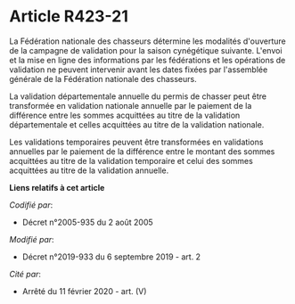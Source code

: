 # Article R423-21

La Fédération nationale des chasseurs détermine les modalités d'ouverture de la campagne de validation pour la saison
cynégétique suivante. L'envoi et la mise en ligne des informations par les fédérations et les opérations de validation ne
peuvent intervenir avant les dates fixées par l'assemblée générale de la Fédération nationale des chasseurs.

La validation départementale annuelle du permis de chasser peut être transformée en validation nationale annuelle par le
paiement de la différence entre les sommes acquittées au titre de la validation départementale et celles acquittées au titre
de la validation nationale.

Les validations temporaires peuvent être transformées en validations annuelles par le paiement de la différence entre le
montant des sommes acquittées au titre de la validation temporaire et celui des sommes acquittées au titre de la validation
annuelle.

**Liens relatifs à cet article**

_Codifié par_:

  - Décret n°2005-935 du 2 août 2005

_Modifié par_:

  - Décret n°2019-933 du 6 septembre 2019 - art. 2

_Cité par_:

  - Arrêté du 11 février 2020 - art. (V)
